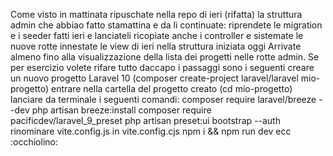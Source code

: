 Come visto in mattinata ripuschate nella repo di ieri (rifatta) la struttura admin che abbiao fatto stamattina e da lì continuate:
riprendete le migration e i seeder fatti ieri e lanciateli
ricopiate anche i controller e sistemate le nuove rotte
innestate le view di ieri nella struttura iniziata oggi
Arrivate almeno fino alla visualizzazione della lista dei progetti nelle rotte admin.
Se per esercizio volete rifare tutto daccapo i passaggi sono i seguenti
creare un nuovo progetto Laravel 10 (composer create-project laravel/laravel mio-progetto)
entrare nella cartella del progetto creato (cd mio-progetto)
lanciare da terminale i seguenti comandi:
composer require laravel/breeze --dev
php artisan breeze:install
composer require pacificdev/laravel_9_preset
php artisan preset:ui bootstrap --auth
rinominare vite.config.js in vite.config.cjs
npm i && npm run dev
ecc :occhiolino:
